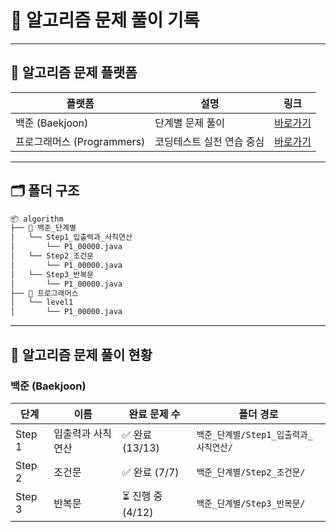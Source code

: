 # 🧠 알고리즘 문제 풀이 기록

---

## 📌 알고리즘 문제 플랫폼
| 플랫폼                  | 설명             | 링크                                        |
| -------------------- | -------------- |-------------------------------------------|
| 백준 (Baekjoon)        | 단계별 문제 풀이      | [바로가기](https://www.acmicpc.net/step)      |
| 프로그래머스 (Programmers) | 코딩테스트 실전 연습 중심 | [바로가기](https://school.programmers.co.kr/) |

---
## 🗂️ 폴더 구조

```bash
📦 algorithm
├── 📁 백준_단계별
│   └── Step1_입출력과_사칙연산
│       └── P1_00000.java
│   └── Step2_조건문
│       └── P1_00000.java
│   └── Step3_반복문
│       └── P1_00000.java
├── 📁 프로그래머스
│   └── level1
│       └── P1_00000.java
```
---

## 📖 알고리즘 문제 풀이 현황

### 백준 (Baekjoon)

| 단계     | 이름        | 완료 문제 수       | 폴더 경로                     |
|--------|-----------|---------------|---------------------------|
| Step 1 | 입출력과 사칙연산 | ✅ 완료 (13/13)  | `백준_단계별/Step1_입출력과_사칙연산/` |
| Step 2 | 조건문       | ✅ 완료 (7/7)    | `백준_단계별/Step2_조건문/`       |
| Step 3 | 반복문       | ⏳ 진행 중 (4/12) | `백준_단계별/Step3_반복문/`       |

